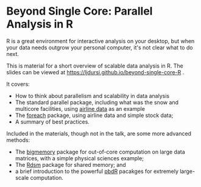 Beyond Single Core: Parallel Analysis in R
===================

R is a great environment for interactive analysis on your desktop, but when your data needs outgrow your 
personal computer, it's not clear what to do next.

This is material for a short overview of scalable data analysis in R.  The slides can be viewed at https://ljdursi.github.io/beyond-single-core-R .

It covers:

* How to think about parallelism and scalability in data analysis
* The standard parallel package, including what was the snow and multicore facilities, 
using [airline data](http://stat-computing.org/dataexpo/2009/the-data.html) as an example
* The [foreach](http://cran.r-project.org/web/packages/foreach/index.html) package, using 
airline data and simple stock data;
* A summary of best practices.

Included in the materials, though not in the talk, are some more advanced methods:
* The [bigmemory](http://cran.r-project.org/web/packages/bigmemory/index.html) package for out-of-core computation on large data matrices, with a simple physical sciences example;
* The [Rdsm](http://cran.r-project.org/web/packages/Rdsm/index.html) package for shared memory; and
* a brief introduction to the powerful [pbdR](http://r-pbd.org) pacakges for extremely large-scale computation.

